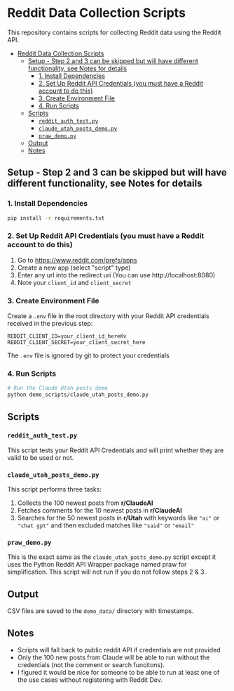 # Reddit Data Collection Scripts

This repository contains scripts for collecting Reddit data using the Reddit API.


- [Reddit Data Collection Scripts](#reddit-data-collection-scripts)
  - [Setup - Step 2 and 3 can be skipped but will have different functionality, see Notes for details](#setup---step-2-and-3-can-be-skipped-but-will-have-different-functionality-see-notes-for-details)
    - [1. Install Dependencies](#1-install-dependencies)
    - [2. Set Up Reddit API Credentials (you must have a Reddit account to do this)](#2-set-up-reddit-api-credentials-you-must-have-a-reddit-account-to-do-this)
    - [3. Create Environment File](#3-create-environment-file)
    - [4. Run Scripts](#4-run-scripts)
  - [Scripts](#scripts)
    - [`reddit_auth_test.py`](#reddit_auth_testpy)
    - [`claude_utah_posts_demo.py`](#claude_utah_posts_demopy)
    - [`praw_demo.py`](#praw_demopy)
  - [Output](#output)
  - [Notes](#notes)



## Setup - Step 2 and 3 can be skipped but will have different functionality, see Notes for details

### 1. Install Dependencies

```bash
pip install -r requirements.txt
```

### 2. Set Up Reddit API Credentials (you must have a Reddit account to do this)

1. Go to https://www.reddit.com/prefs/apps 
2. Create a new app (select "script" type)
3. Enter any url into the redirect uri (You can use http://localhost:8080)
4. Note your `client_id` and `client_secret`

### 3. Create Environment File

Create a `.env` file in the root directory with your Reddit API credentials received in the previous step:

```
REDDIT_CLIENT_ID=your_client_id_hereKv
REDDIT_CLIENT_SECRET=your_client_secret_here
```
The `.env` file is ignored by git to protect your credentials

### 4. Run Scripts

```bash
# Run the Claude Utah posts demo
python demo_scripts/claude_utah_posts_demo.py
```

## Scripts
### `reddit_auth_test.py`

This script tests your Reddit API Credentials and will print whether they are valid to be used or not.

### `claude_utah_posts_demo.py`

This script performs three tasks:

1. Collects the 100 newest posts from **r/ClaudeAI**
2. Fetches comments for the 10 newest posts in **r/ClaudeAI**
3. Searches for the 50 newest posts in **r/Utah** with keywords like `"ai"` or `"chat gpt"` and then excluded matches like `"said"` or `"email"`

### `praw_demo.py`

This is the exact same as the `claude_utah_posts_demo.py` script except it uses the Python Reddit API Wrapper package named praw for simplification. This script will not run if you do not follow steps 2 & 3.

## Output

CSV files are saved to the `demo_data/` directory with timestamps.

## Notes

- Scripts will fall back to public reddit API if credentials are not provided
- Only the 100 new posts from Claude will be able to run without the credentials (not the comment or search funcitons).
- I figured it would be nice for someone to be able to run at least one of the use cases without registering with Reddit Dev.
